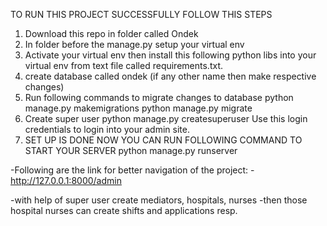 TO RUN THIS PROJECT SUCCESSFULLY FOLLOW THIS STEPS

1) Download this repo in folder called Ondek
2) In folder before the manage.py setup your virtual env
3) Activate your virtual env then install this following python libs into your virtual env from text file called requirements.txt.
4) create database called ondek (if any other name then make respective changes)
5) Run following commands to migrate changes to database
    python manage.py makemigrations
    python manage.py migrate
6) Create super user
    python manage.py createsuperuser
   Use this login credentials to login into your admin site.
7) SET UP IS DONE NOW YOU CAN RUN FOLLOWING COMMAND TO START YOUR SERVER
    python manage.py runserver
    
-Following are the link for better navigation of the project:
-http://127.0.0.1:8000/admin

-with help of super user create mediators, hospitals, nurses
-then those hospital nurses can create shifts and applications resp.
